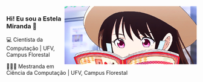 <img src="https://github.com/Estelamb/Estelamb/blob/master/leitora.gif" min-width="400px" max-width="400px" width="350px" align="right" alt="gif animado noragami">
<h3>Hi! Eu sou a Estela Miranda 🦄</h3>

<p align="left">
    💻 Cientista da Computação | UFV, Campus Florestal
</p>

<p align="left">
    👩🏻‍🏫 Mestranda em Ciência da Computação | UFV, Campus Florestal
</p>
